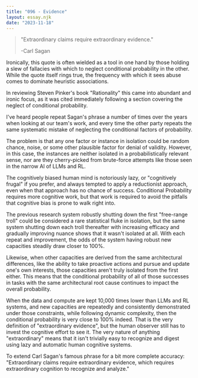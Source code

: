 ```yaml
---
title: "096 - Evidence"
layout: essay.njk
date: "2023-11-18"
---
```


> "Extraordinary claims require extraordinary evidence." 
>
> -Carl Sagan

Ironically, this quote is often wielded as a tool in one hand by those holding a slew of fallacies with which to neglect conditional probability in the other. While the quote itself rings true, the frequency with which it sees abuse comes to dominate heuristic associations.

In reviewing Steven Pinker's book "Rationality" this came into abundant and ironic focus, as it was cited immediately following a section covering the neglect of conditional probability.

I've heard people repeat Sagan's phrase a number of times over the years when looking at our team's work, and every time the other party repeats the same systematic mistake of neglecting the conditional factors of probability.

The problem is that any one factor or instance in isolation could be random chance, noise, or some other plausible factor for denial of validity. However, in this case, the instances are neither isolated in a probabilistically relevant sense, nor are they cherry-picked from brute-force attempts like those seen in the narrow AI of LLMs and RL.

The cognitively biased human mind is notoriously lazy, or "cognitively frugal" if you prefer, and always tempted to apply a reductionist approach, even when that approach has no chance of success. Conditional Probability requires more cognitive work, but that work is required to avoid the pitfalls that cognitive bias is prone to walk right into.

The previous research system robustly shutting down the first "free-range troll" could be considered a rare statistical fluke in isolation, but the same system shutting down each troll thereafter with increasing efficacy and gradually improving nuance shows that it wasn't isolated at all. With each repeat and improvement, the odds of the system having robust new capacities steadily draw closer to 100%.

Likewise, when other capacities are derived from the same architectural differences, like the ability to take proactive actions and pursue and update one's own interests, those capacities aren't truly isolated from the first either. This means that the conditional probability of all of those successes in tasks with the same architectural root cause continues to impact the overall probability.

When the data and compute are kept 10,000 times lower than LLMs and RL systems, and new capacities are repeatedly and consistently demonstrated under those constraints, while following dynamic complexity, then the conditional probability is very close to 100% indeed. That is the very definition of "extraordinary evidence", but the human observer still has to invest the cognitive effort to see it. The very nature of anything "extraordinary" means that it isn't trivially easy to recognize and digest using lazy and automatic human cognitive systems.

To extend Carl Sagan's famous phrase for a bit more complete accuracy: "Extraordinary claims require extraordinary evidence, which requires extraordinary cognition to recognize and analyze."